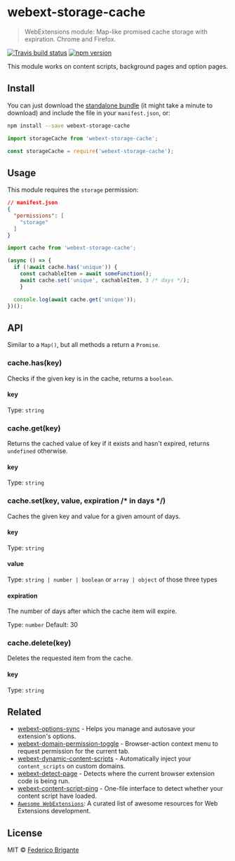 # webext-storage-cache

> WebExtensions module: Map-like promised cache storage with expiration. Chrome and Firefox.

[![Travis build status](https://api.travis-ci.com/fregante/webext-storage-cache.svg?branch=master)](https://travis-ci.com/fregante/webext-storage-cache)
[![npm version](https://img.shields.io/npm/v/webext-storage-cache.svg)](https://www.npmjs.com/package/webext-storage-cache)

This module works on content scripts, background pages and option pages.

## Install

You can just download the [standalone bundle](https://packd.fregante.now.sh/webext-storage-cache@latest?name=storageCache) (it might take a minute to download) and include the file in your `manifest.json`, or:

```sh
npm install --save webext-storage-cache
```

```js
import storageCache from 'webext-storage-cache';
```

```js
const storageCache = require('webext-storage-cache');
```

## Usage

This module requires the `storage` permission:

```json
// manifest.json
{
  "permissions": [
    "storage"
  ]
}
```

```js
import cache from 'webext-storage-cache';

(async () => {
  if (!await cache.has('unique')) {
    const cachableItem = await someFunction();
    await cache.set('unique', cachableItem, 3 /* days */);
	}

  console.log(await cache.get('unique'));
})();
```

## API

Similar to a `Map()`, but all methods a return a `Promise`.

### cache.has(key)

Checks if the given key is in the cache, returns a `boolean`.

#### key

Type: `string`

### cache.get(key)

Returns the cached value of key if it exists and hasn't expired, returns `undefined` otherwise.

#### key

Type: `string`

### cache.set(key, value, expiration /* in days */)

Caches the given key and value for a given amount of days.

#### key

Type: `string`

#### value

Type: `string | number | boolean` or `array | object` of those three types

#### expiration

The number of days after which the cache item will expire.

Type: `number`
Default: 30

### cache.delete(key)

Deletes the requested item from the cache.

#### key

Type: `string`

## Related

* [webext-options-sync](https://github.com/fregante/webext-options-sync) - Helps you manage and autosave your extension's options.
* [webext-domain-permission-toggle](https://github.com/fregante/webext-domain-permission-toggle) - Browser-action context menu to request permission for the current tab.
* [webext-dynamic-content-scripts](https://github.com/fregante/webext-dynamic-content-scripts) - Automatically inject your `content_scripts` on custom domains.
* [webext-detect-page](https://github.com/fregante/webext-detect-page) - Detects where the current browser extension code is being run.
* [webext-content-script-ping](https://github.com/fregante/webext-content-script-ping) - One-file interface to detect whether your content script have loaded.
* [`Awesome WebExtensions`](https://github.com/fregante/Awesome-WebExtensions): A curated list of awesome resources for Web Extensions development.

## License

MIT © [Federico Brigante](https://bfred.it)
